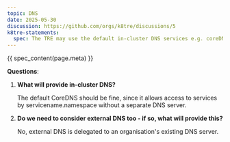 ```yaml
---
topic: DNS
date: 2025-05-30
discussion: https://github.com/orgs/k8tre/discussions/5
k8tre-statements:
  spec: The TRE may use the default in-cluster DNS services e.g. coreDNS. External DNS can be delegated to an organisation's existing DNS server/provider.  
---
```


{{ spec_content(page.meta) }}

**Questions**: 

1. **What will provide in-cluster DNS?**

    The default CoreDNS should be fine, since it allows access to services by servicename.namespace without a separate DNS server.

2. **Do we need to consider external DNS too - if so, what will provide this?**

    No, external DNS is delegated to an organisation's existing DNS server.
